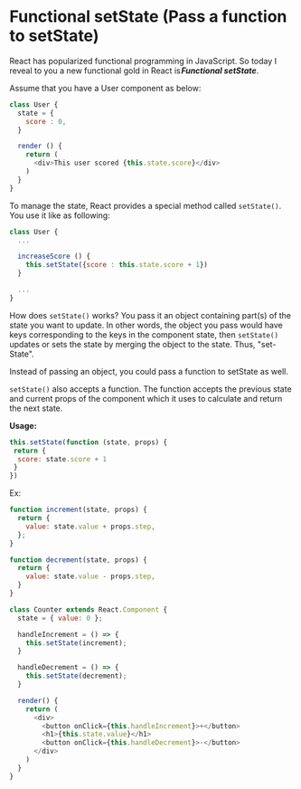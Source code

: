 # Functional setState (Pass a function to setState)

React has popularized functional programming in JavaScript. So today I reveal to you a new functional gold in React is ***Functional setState***.

Assume that you have a User component as below:

```js
class User {
  state = {
    score : 0,
  }

  render () {
    return (
      <div>This user scored {this.state.score}</div>
    )
  }
}
```

To manage the state, React provides a special method called `setState()`. You use it like as following:

```js
class User {
  ... 

  increaseScore () {
    this.setState({score : this.state.score + 1})
  }

  ...
}
```

How does `setState()` works? You pass it an object containing part(s) of the state you want to update. In other words, the object you pass would have keys corresponding to the keys in the component state, then `setState()` updates or sets the state by merging the object to the state. Thus, "set-State".

Instead of passing an object, you could pass a function to setState as well.

`setState()` also accepts a function. The function accepts the previous state and current props of the component which it uses to calculate and return the next state.

**Usage:**

```js
this.setState(function (state, props) {
 return {
  score: state.score + 1
 }
})
```

Ex:

```js
function increment(state, props) {
  return {
    value: state.value + props.step,
  };
}

function decrement(state, props) {
  return {
    value: state.value - props.step,
  }
}

class Counter extends React.Component {
  state = { value: 0 };

  handleIncrement = () => {
    this.setState(increment);
  }

  handleDecrement = () => {
    this.setState(decrement);
  }

  render() {
    return (
      <div>
        <button onClick={this.handleIncrement}>+</button>
        <h1>{this.state.value}</h1>
        <button onClick={this.handleDecrement}>-</button>
      </div>
    )
  }
}
```
